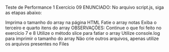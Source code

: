 Teste de Performance 1
Exercício 09
ENUNCIADO:
No arquivo script.js, siga as etapas abaixo:

Imprima o tamanho do array na página HTML
Fatie o array notas
Exiba o terceiro e quarto itens do array
OBSERVAÇÕES:
Continue o que foi feito no exercício 7 e 8
Utilize o método slice para fatiar o array
Utilize console.log para imprimir o tamanho do array
Não crie outros arquivos, apenas utilize os arquivos presentes no Files